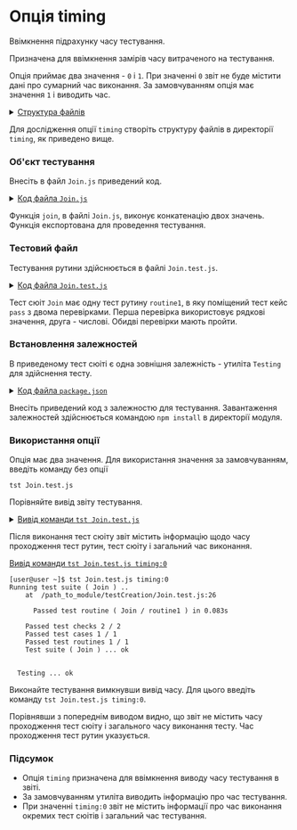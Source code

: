 # Опція timing

Ввімкнення підрахунку часу тестування.

Призначена для ввімкнення замірів часу витраченого на тестування.

Опція приймає два значення - `0` i `1`. При значенні `0` звіт не буде містити дані про сумарний час виконання. За замовчуванням опція має значення `1` і виводить час.

<details>
  <summary><u>Структура файлів</u></summary>

```
timing
   ├── Join.js
   ├── Join.test.js
   └── package.json

```

</details>

Для дослідження опції `timing` створіть структуру файлів в директорії `timing`, як приведено вище.

### Об'єкт тестування

Внесіть в файл `Join.js` приведений код.

<details>
    <summary><u>Код файла <code>Join.js</code></u></summary>

```js    
module.exports.join = function( a, b )
{
  return String( a ) + String( b );
};

```

</details>

Функція `join`, в файлі `Join.js`, виконує конкатенацію двох значень. Функція експортована для проведення тестування.

### Тестовий файл

Тестування рутини здійснюється в файлі `Join.test.js`. 

<details>
    <summary><u>Код файла <code>Join.test.js</code></u></summary>

```js    
let _ = require( 'wTesting' );
let Join = require( './Join.js' );

//

function routine1( test )
{
  test.case = 'pass';
  test.identical( Join.join( 'Hello ', 'world!' ), 'Hello world!' );
  test.identical( Join.join( 1, 2 ), '12' );
}

//

var Self =
{
  name : 'Join',
  tests :
  {
    routine1,
  }
}

//

Self = wTestSuite( Self );
if( typeof module !== 'undefined' && !module.parent )
wTester.test( Self.name );

```

</details>

Тест сюіт `Join` має одну тест рутину `routine1`, в яку поміщений тест кейс `pass` з двома перевірками. Перша перевірка використовує рядкові значення, друга - числові. Обидві перевірки мають пройти.

### Встановлення залежностей

В приведеному тест сюіті є одна зовнішня залежність - утиліта `Testing` для здійснення тесту.

<details>
    <summary><u>Код файла <code>package.json</code></u></summary>

```json    
{
  "dependencies": {
    "wTesting": ""
  }
}

```

</details>

Внесіть приведений код з залежностю для тестування. Завантаження залежностей здійснюється командою `npm install` в директорії модуля.

### Використання опції 

Опція має два значення. Для використання значення за замовчуванням, введіть команду без опції

```
tst Join.test.js
```
Порівняйте вивід звіту тестування.

<details>
  <summary><u>Вивід команди <code>tst Join.test.js</code></u></summary>

```
[user@user ~]$ tst Join.test.js
Running test suite ( Join ) ..
    at  /path_to_module/testCreation/Join.test.js:26

      Passed test routine ( Join / routine1 ) in 0.087s

    Passed test checks 2 / 2
    Passed test cases 1 / 1
    Passed test routines 1 / 1
    Test suite ( Join ) ... in 0.691s ... ok


  Testing ... in 1.270s ... ok

```

</details>

Після виконання тест сюіту звіт містить інформацію щодо часу проходження тест рутин, тест сюіту і загальний час виконання.

  <summary><u>Вивід команди <code>tst Join.test.js timing:0</code></u></summary>

```
[user@user ~]$ tst Join.test.js timing:0
Running test suite ( Join ) ..
    at  /path_to_module/testCreation/Join.test.js:26

      Passed test routine ( Join / routine1 ) in 0.083s

    Passed test checks 2 / 2
    Passed test cases 1 / 1
    Passed test routines 1 / 1
    Test suite ( Join ) ... ok


  Testing ... ok

```

</details>

Виконайте тестування вимкнувши вивід часу. Для цього введіть команду `tst Join.test.js timing:0`.

Порівнявши з попереднім виводом видно, що звіт не містить часу проходження тест сюіту і загального часу виконання тесту. Час проходження тест рутин указується.

### Підсумок

- Опція `timing` призначена для ввімкнення виводу часу тестування в звіті.
- За замовчуванням утиліта виводить інформацію про час тестування.
- При значенні `timing:0` звіт не містить інформації про час виконання окремих тест сюітів і загальний час тестування.
